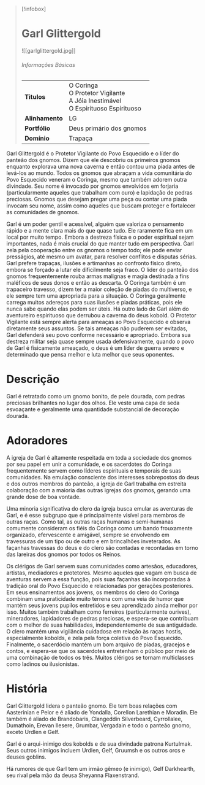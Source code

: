 > [!infobox]
> # Garl Glittergold
> ![[garlglittergold.jpg]]
> ###### Informações Básicas
> | | |
> | ---- | ---- |
> | **Titulos** | O Coringa<br/>O Protetor Vigilante<br/>A Jóia Inestimável<br/>O Espirituoso Espirituoso |
> | **Alinhamento** | LG |
> | **Portfólio** | Deus primário dos gnomos |
> | **Domínio** | Trapaça |

Garl Glittergold é o Protetor Vigilante do Povo Esquecido e o líder do panteão dos gnomos. Dizem que ele descobriu os primeiros gnomos enquanto explorava uma nova caverna e então contou uma piada antes de levá-los ao mundo. Todos os gnomos que abraçam a vida comunitária do Povo Esquecido veneram o Coringa, mesmo que também adorem outra divindade. Seu nome é invocado por gnomos envolvidos em forjaria (particularmente aqueles que trabalham com ouro) e lapidação de pedras preciosas. Gnomos que desejam pregar uma peça ou contar uma piada invocam seu nome, assim como aqueles que buscam proteger e fortalecer as comunidades de gnomos.

Garl é um poder gentil e acessível, alguém que valoriza o pensamento rápido e a mente clara mais do que quase tudo. Ele raramente fica em um local por muito tempo. Embora a destreza física e o poder espiritual sejam importantes, nada é mais crucial do que manter tudo em perspectiva. Garl zela pela cooperação entre os gnomos o tempo todo; ele pode enviar presságios, até mesmo um avatar, para resolver conflitos e disputas sérias. Garl prefere trapaças, ilusões e artimanhas ao confronto físico direto, embora se forçado a lutar ele dificilmente seja fraco. O líder do panteão dos gnomos frequentemente rouba armas malignas e magia destinada a fins maléficos de seus donos e então as descarta. O Coringa também é um trapaceiro travesso, dizem ter a maior coleção de piadas do multiverso, e ele sempre tem uma apropriada para a situação. O Coringa geralmente carrega muitos adereços para suas ilusões e piadas práticas, pois ele nunca sabe quando elas podem ser úteis. Há outro lado de Garl além do aventureiro espirituoso que derrubou a caverna do deus kobold. O Protetor Vigilante está sempre alerta para ameaças ao Povo Esquecido e observa diretamente seus assuntos. Se tais ameaças não puderem ser evitadas, Garl defenderá seu povo conforme necessário e apropriado. Embora sua destreza militar seja quase sempre usada defensivamente, quando o povo de Garl é fisicamente ameaçado, o deus é um líder de guerra severo e determinado que pensa melhor e luta melhor que seus oponentes.

# Descrição
Garl é retratado como um gnomo bonito, de pele dourada, com pedras preciosas brilhantes no lugar dos olhos. Ele veste uma capa de seda esvoaçante e geralmente uma quantidade substancial de decoração dourada.

# Adoradores
A igreja de Garl é altamente respeitada em toda a sociedade dos gnomos por seu papel em unir a comunidade, e os sacerdotes do Coringa frequentemente servem como líderes espirituais e temporais de suas comunidades. Na emulação consciente dos interesses sobrepostos do deus e dos outros membros do panteão, a igreja de Garl trabalha em estreita colaboração com a maioria das outras igrejas dos gnomos, gerando uma grande dose de boa vontade.

Uma minoria significativa do clero da igreja busca emular as aventuras de Garl, e é esse subgrupo que é principalmente visível para membros de outras raças. Como tal, as outras raças humanas e semi-humanas comumente consideram os fiéis do Coringa como um bando frouxamente organizado, efervescente e amigável, sempre se envolvendo em travessuras de um tipo ou de outro e em brincalhões inveterados. As façanhas travessas do deus e do clero são contadas e recontadas em torno das lareiras dos gnomos por todos os Reinos.

Os clérigos de Garl servem suas comunidades como artesãos, educadores, artistas, mediadores e protetores. Mesmo aqueles que vagam em busca de aventuras servem a essa função, pois suas façanhas são incorporadas à tradição oral do Povo Esquecido e relacionadas por gerações posteriores. Em seus ensinamentos aos jovens, os membros do clero do Coringa combinam uma praticidade muito terrena com uma veia de humor que mantém seus jovens pupilos entretidos e seu aprendizado ainda melhor por isso. Muitos também trabalham como ferreiros (particularmente ourives), mineradores, lapidadores de pedras preciosas, e espera-se que contribuam com o melhor de suas habilidades, independentemente de sua antiguidade. O clero mantém uma vigilância cuidadosa em relação às raças hostis, especialmente kobolds, e zela pela força coletiva do Povo Esquecido. Finalmente, o sacerdócio mantém um bom arquivo de piadas, gracejos e contos, e espera-se que os sacerdotes entretenham o público por meio de uma combinação de todos os três. Muitos clérigos se tornam multiclasses como ladinos ou ilusionistas.

# História
Garl Glittergold lidera o panteão gnomo. Ele tem boas relações com Aasterinian e Pelor e é aliado de Yondalla, Corellon Larethian e Moradin. Ele também é aliado de Brandobaris, Clangeddin Silverbeard, Cyrrollalee, Dumathoin, Erevan Ilesere, Grumbar, Vergadain e todo o panteão gnomo, exceto Urdlen e Gelf.

Garl é o arqui-inimigo dos kobolds e de sua divindade patrona Kurtulmak. Seus outros inimigos incluem Urdlen, Gelf, Gruumsh e os outros orcs e deuses goblins.

Há rumores de que Garl tem um irmão gêmeo (e inimigo), Gelf Darkhearth, seu rival pela mão da deusa Sheyanna Flaxenstrand.